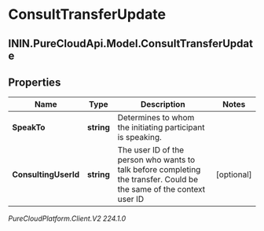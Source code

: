 # ConsultTransferUpdate

## ININ.PureCloudApi.Model.ConsultTransferUpdate

## Properties

|Name | Type | Description | Notes|
|------------ | ------------- | ------------- | -------------|
| **SpeakTo** | **string** | Determines to whom the initiating participant is speaking. | |
| **ConsultingUserId** | **string** | The user ID of the person who wants to talk before completing the transfer. Could be the same of the context user ID | [optional] |



_PureCloudPlatform.Client.V2 224.1.0_
